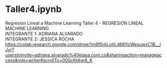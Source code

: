 # Taller4.ipynb
Regresión Lineal a Machine Learning 
Taller 4 - REGRESION LINEAL MACHINE LEARNING  
INTEGRANTE 1: ADRIANA ALVARADO   
INTEGRANTE 2: JESSICA ROCHA https://colab.research.google.com/drive/1m8f5rkLotjLd681lzWesuwxC1B__IJyr?userstoinvite=adriana.alvarado%40eiasa.com.co&sharingaction=manageaccess&role=writer#scrollTo=00ScKt4grA_K
